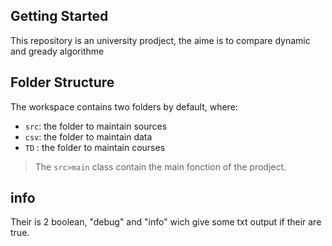 ## Getting Started

This repository is an university prodject, the aime is to compare dynamic and gready algorithme

## Folder Structure

The workspace contains two folders by default, where:

- `src`:    the folder to maintain sources
- `csv`:    the folder to maintain data
- `TD` :    the folder to maintain courses

> The `src>main` class contain the main fonction of the prodject.

## info

Their is 2 boolean, "debug" and "info" wich give some txt output if their are true.